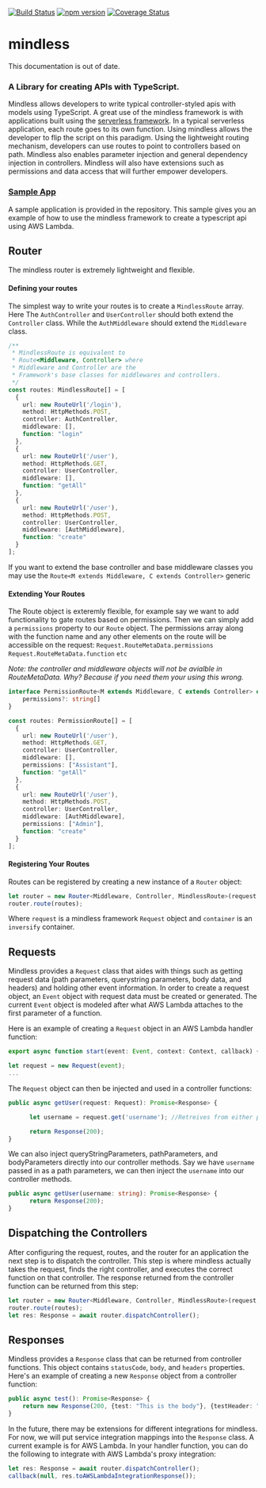 [![Build Status](https://travis-ci.org/SpartanLabs/mindless.svg?branch=master)](https://travis-ci.org/SpartanLabs/mindless)
[![npm version](https://badge.fury.io/js/mindless.svg)](https://badge.fury.io/js/mindless)
[![Coverage Status](https://coveralls.io/repos/github/SpartanLabs/mindless/badge.svg?branch=master)](https://coveralls.io/github/SpartanLabs/mindless?branch=master)

# mindless

This documentation is out of date.

### A Library for creating APIs with TypeScript. 

Mindless allows developers to write typical controller-styled apis with models using TypeScript. A great use of the mindless framework is with applications built using the [serverless framework](https://serverless.com/). In a typical serverless application, each route goes to its own function. Using mindless allows the developer to flip the script on this paradigm. Using the lightweight routing mechanism, developers can use routes to point to controllers based on path. Mindless also enables parameter injection and general dependency injection in controllers. Mindless will also have extensions such as permissions and data access that will further empower developers.

### [Sample App](https://github.com/SpartanLabs/mindless-aws-lambda-sample-app)
A sample application is provided in the repository. This sample gives you an example of how to use the mindless framework to create a typescript api using AWS Lambda. 

## Router
The mindless router is extremely lightweight and flexible.
#### Defining your routes
The simplest way to write your routes is to create a `MindlessRoute` array. Here The `AuthController` and `UserController` should both extend the `Controller` class. While the `AuthMiddleware` should extend the `Middleware` class.
```ts
/**
 * MindlessRoute is equivalent to
 * Route<Middleware, Controller> where
 * Middleware and Controller are the 
 * Framework's base classes for middlewares and controllers.
 */
const routes: MindlessRoute[] = [
  {
    url: new RouteUrl('/login'),
    method: HttpMethods.POST,
    controller: AuthController,
    middleware: [],
    function: "login"
  },
  {
    url: new RouteUrl('/user'),
    method: HttpMethods.GET,
    controller: UserController,
    middleware: [],
    function: "getAll"
  },
  {
    url: new RouteUrl('/user'),
    method: HttpMethods.POST,
    controller: UserController,
    middleware: [AuthMiddleware],
    function: "create"
  }
];
```
If you want to extend the base controller and base middleware classes you may use the `Route<M extends Middleware, C extends Controller>` generic

#### Extending Your Routes

The Route object is exteremly flexible, for example say we want to add functionality to gate routes based on permissions. Then we can simply add a `permissions` property to our `Route` object. The permissions array along with the function name and any other elements on the route will be accessible on the request: 
`Request.RouteMetaData.permissions`
`Request.RouteMetaData.function`
`etc`

<i>Note: the controller and middleware objects will not be avialble in RouteMetaData. Why? Because if you need them your using this wrong.</i>
```ts
interface PermissionRoute<M extends Middleware, C extends Controller> extends Route<M, C> {
    permissions?: string[]
}

const routes: PermissionRoute[] = [
  {
    url: new RouteUrl('/user'),
    method: HttpMethods.GET,
    controller: UserController,
    middleware: [],
    permissions: ["Assistant"],
    function: "getAll"
  },
  {
    url: new RouteUrl('/user'),
    method: HttpMethods.POST,
    controller: UserController,
    middleware: [AuthMiddleware],
    permissions: ["Admin"],
    function: "create"
  }
];
```

#### Registering Your Routes
Routes can be registered by creating a new instance of a `Router` object:
```ts
let router = new Router<Middleware, Controller, MindlessRoute>(request, container);
router.route(routes);
```
Where `request` is a mindless framework `Request` object and `container` is an `inversify` container. 

## Requests
Mindless provides a `Request` class that aides with things such as getting request data (path parameters, querystring parameters, body data, and headers) and holding other event information. In order to create a request object, an `Event` object with request data must be created or generated. The current `Event` object is modeled after what AWS Lambda attaches to the first parameter of a function.

Here is an example of creating a `Request` object in an AWS Lambda handler function:
```ts
export async function start(event: Event, context: Context, callback) {

let request = new Request(event);
...
```

The `Request` object can then be injected and used in a controller functions:
```ts
public async getUser(request: Request): Promise<Response> {

      let username = request.get('username'); //Retreives from either path parameters, query parameters, and then body.

      return Response(200);
}
```

We can also inject queryStringParameters, pathParameters, and bodyParameters directly into our controller methods.
Say we have `username` passed in as a path parameters, we can then inject the `username` into our controller methods.
```ts
public async getUser(username: string): Promise<Response> {
      return Response(200);
}
```

## Dispatching the Controllers
After configuring the request, routes, and the router for an application the next step is to dispatch the controller. This step is where mindless actually takes the request, finds the right controller, and executes the correct function on that controller. The response returned from the controller function can be returned from this step:
```ts
let router = new Router<Middleware, Controller, MindlessRoute>(request, container);
router.route(routes);
let res: Response = await router.dispatchController();
```

## Responses
Mindless provides a `Response` class that can be returned from controller functions. This object contains `statusCode`, `body`, and `headers` properties. Here's an example of creating a new `Response` object from a controller function:
```ts
public async test(): Promise<Response> {
    return new Response(200, {test: "This is the body"}, {testHeader: "This is a test header"});
}
```
In the future, there may be extensions for different integrations for mindless. For now, we will put service integration mappings into the `Response` class. A current example is for AWS Lambda. In your handler function, you can do the following to integrate with AWS Lambda's proxy integration:
```ts
let res: Response = await router.dispatchController();
callback(null, res.toAWSLambdaIntegrationResponse());
```
